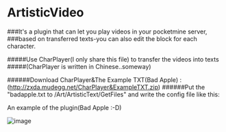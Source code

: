 # ArtisticVideo
###It's a plugin that can let you play videos in your pocketmine server,
###based on transferred texts-you can also edit the block for each character.

#####Use CharPlayer(I only share this file) to transfer the videos into texts
#####(CharPlayer is written in Chinese..someway)

######Download CharPlayer&The Example TXT(Bad Apple)
:(http://zxda.mudegg.net/CharPlayer&ExampleTXT.zip)
######Put the "badapple.txt to /Art/ArtisticText/GetFiles" and write the config file like this:


An example of the plugin(Bad Apple :-D)

 ![image](http://zxda.mudegg.net/badapple.gif)
